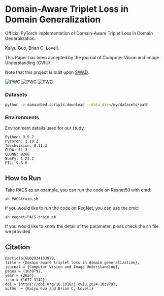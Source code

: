 # Domain-Aware Triplet Loss in Domain Generalization

Official PyTorch implementation of Domain-Aware Triplet Loss in Domain Generalization.

Kaiyu Guo, Brian C. Lovell.

This Paper has been accepted by the journal of Computer Vision and Image Understanding (CVIU)

Note that this project is built upon [SWAD](https://github.com/khanrc/swad). 

[![PWC](https://img.shields.io/endpoint.svg?url=https://paperswithcode.com/badge/domain-aware-triplet-loss-in-domain/domain-generalization-on-pacs-2)](https://paperswithcode.com/sota/domain-generalization-on-pacs-2?p=domain-aware-triplet-loss-in-domain)
[![PWC](https://img.shields.io/endpoint.svg?url=https://paperswithcode.com/badge/domain-aware-triplet-loss-in-domain/domain-generalization-on-vlcs)](https://paperswithcode.com/sota/domain-generalization-on-vlcs?p=domain-aware-triplet-loss-in-domain)
[![PWC](https://img.shields.io/endpoint.svg?url=https://paperswithcode.com/badge/domain-aware-triplet-loss-in-domain/domain-generalization-on-office-home)](https://paperswithcode.com/sota/domain-generalization-on-office-home?p=domain-aware-triplet-loss-in-domain)
### Datasets

```sh
python -m domainbed.scripts.download --data_dir=/my/datasets/path
```
### Environments

Environment details used for our study.

```
Python: 3.9.7
PyTorch: 1.10.2
Torchvision: 0.11.3
CUDA: 11.3
CUDNN: 8200
NumPy: 1.21.2
PIL: 9.5.0
```
## How to Run
Take PACS as an example, you can run the code on Resnet50 with cmd:
```
sh PACStrain.sh
```
if you would like to run the code on RegNet, you can use the cmd:
```
sh regnet-PACS-train.sh
```
If you would like to know the detail of the parameter, pleas check the sh file we provided

## Citation
```
@article{GUO2024103979,
title = {Domain-aware triplet loss in domain generalization},
journal = {Computer Vision and Image Understanding},
pages = {103979},
year = {2024},
issn = {1077-3142},
doi = {https://doi.org/10.1016/j.cviu.2024.103979},
author = {Kaiyu Guo and Brian C. Lovell}
```